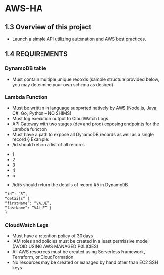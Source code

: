 # AWS-HA

## 1.3 Overview of this project
- Launch a simple API utilizing automation and AWS best practices.

## 1.4 REQUIREMENTS

### DynamoDB table
- Must contain multiple unique records (sample structure provided below, you may
determine your own schema as desired) 

### Lambda Function
- Must be written in language supported natively by AWS (Node.js, Java, C#, Go, Python – NO SHIMS)
- Must log execution output to CloudWatch Logs
- API Gateway with two stages (dev and prod) exposing endpoints for the Lambda function
- Must have a path to expose all DynamoDB records as well as a single record § Example:
- /id should return a list of all records
* 1
* 2
* 3
* 4
* 5
-  /id/5 should return the details of record #5 in DynamoDB
```html {
“id”: “5”,
“details” {
“firstName”: “VALUE”,
“lastName”: “VALUE” }
}
```  

### CloudWatch Logs
- Must have a retention policy of 30 days
- IAM roles and policies must be created in a least permissive model (AVOID USING AWS MANAGED POLICIES)
- All AWS resources must be created using Serverless Framework, Terraform, or CloudFormation
- No resources may be created or managed by hand other than EC2 SSH keys
